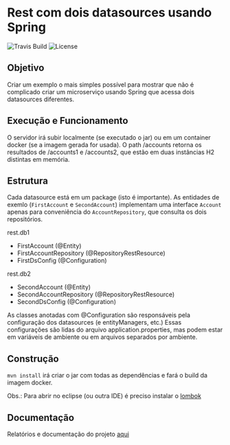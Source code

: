 # Rest com dois datasources usando Spring

![Travis Build](https://img.shields.io/travis/suderio/springing.svg)
![License](https://img.shields.io/github/license/mashape/apistatus.svg)

## Objetivo

Criar um exemplo o mais simples possível para mostrar que não é complicado criar um microserviço usando Spring que acessa dois datasources diferentes.

## Execução e Funcionamento

O servidor irá subir localmente (se executado o jar) ou em um container docker (se a imagem gerada for usada). O path /accounts retorna os resultados de /accounts1 e /accounts2, que estão em duas instâncias H2 distintas em memória.

## Estrutura

Cada datasource está em um package (isto é importante). As entidades de exemlo (`FirstAccount` e `SecondAccount`) implementam uma interface `Account` apenas para conveniência do `AccountRepository`, que consulta os dois repositórios.

rest.db1
- FirstAccount (@Entity)
- FirstAccountRepository (@RepositoryRestResource)
- FirstDsConfig (@Configuration)

rest.db2
- SecondAccount (@Entity)
- SecondAccountRepository (@RepositoryRestResource)
- SecondDsConfig (@Configuration)

As classes anotadas com @Configuration são responsáveis pela configuração dos datasources (e entityManagers, etc.) Essas configurações são lidas do arquivo application.properties, mas podem estar em variáveis de ambiente ou em arquivos separados por ambiente.

## Construção

`mvn install` irá criar o jar com todas as dependências e fará o build da imagem docker.

Obs.: Para abrir no eclipse (ou outra IDE) é preciso instalar o [lombok](https://projectlombok.org)

## Documentação

Relatórios e documentação do projeto [aqui](https://suderio.github.io/springing)